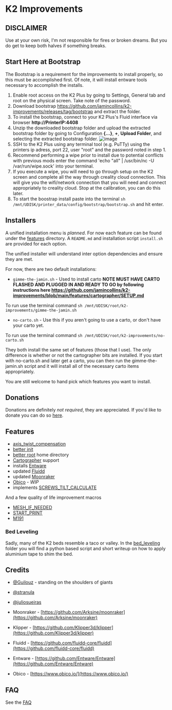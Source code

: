 # K2 Improvements

## DISCLAIMER

Use at your own risk, I'm not responsible for fires or broken dreams.  But you do get to keep both halves if something breaks.

## Start Here at Bootstrap
The Bootstrap is a requirement for the improvements to install properly, so this must be accomplished first. Of note, it will install entware tools necessary to accomplish the installs.

1. Enable root access on the K2 Plus by going to Settings, General tab and root on the physical screen. Take note of the password.
2. Download bootstrap https://github.com/jamincollins/k2-improvements/releases/tag/bootstrap and extract the folder.
3. To install the bootstrap, connect to your K2 Plus's Fluid interface via browser **http://PrinterIP:4408**
4. Unzip the downloaded bootstrap folder and upload the extracted bootstrap folder by going to Configuration **{...}**, **+**, **Upload Folder**, and selecting the extracted bootstrap folder.
    ![image](https://github.com/user-attachments/assets/3d242efc-4cf8-412d-b4b0-59507720f5ad)
5. SSH to the K2 Plus using any terminal tool (e.g. PuTTy) using the printers ip adress, port 22, user "root" and the password noted in step 1.
6. Recommend performing a wipe prior to install due to potential conflicts with previous mods enter the command 'echo "all" | /usr/bin/nc -U /var/run/wipe.sock' into your terminal.
7. If you execute a wipe, you will need to go through setup on the K2 screen and complete all the way through creality cloud connection. This will give you the wifi/network connection that you will need and connect appropriately to creality cloud. Stop at the calibration, you can do this later.
8. To start the boostrap install paste into the terminal `sh /mnt/UDISK/printer_data/config/bootstrap/bootstrap.sh` and hit enter.

## Installers

A unified installation menu is _planned_.  For now each feature can be found under the [features](./features/) directory.  A `README.md` and installation script `install.sh` are provided for each option.

The unified installer will understand inter option dependencies and ensure they are met.

For now, there are two default installations:

* `gimme-the-jamin.sh` - Used to install carto **NOTE MUST HAVE CARTO FLASHED AND PLUGGED IN AND READY TO GO by following instructions here https://github.com/jamincollins/k2-improvements/blob/main/features/cartographer/SETUP.md**

To run use the terminal command `sh /mnt/UDISK/root/k2-improvements/gimme-the-jamin.sh`

* `no-carto.sh` - Use this if you aren't going to use a carto, or don't have your carto yet.

To run use the terminal command `sh /mnt/UDISK/root/k2-improvements/no-carto.sh`

They both install the same set of features (those that I use).  The only difference is whether or not the cartographer bits are installed. If you start with no-carto.sh and later get a carto, you can then run the gimme-the-jamin.sh script and it will install all of the necessary carto items appropriately.

You are still welcome to hand pick which features you want to install.

## Donations

Donations are definitely _not required_, they are appreciated.  If you'd like to donate you can do so [here](https://ko-fi.com/jamincollins).

## Features

* [axis_twist_compensation](./features/axis_twist_compensation/README.md)
* [better init](./features/better-init/README.md)
* [better root](./features/better-root/README.md) home directory
* [Cartographer](./features/cartographer/README.md) support
* installs [Entware](https://github.com/Entware/Entware)
* updated [Fluidd](./features/fluidd/README.md)
* updated [Moonraker](./features/moonraker/README.md)
* [Obico](./features/obico/README.md) - _WIP_
* implements [SCREWS_TILT_CALCULATE](https://www.klipper3d.org/Manual_Level.html#adjusting-bed-leveling-screws-using-the-bed-probe)

And a few quality of life improvement macros

* [MESH_IF_NEEDED](./features/macros/bed_mesh/README.md)
* [START_PRINT](./features/macros/start_print/README.md)
* [M191](./features/macros/m191/README.md)

### Bed Leveling

Sadly, many of the K2 beds resemble a taco or valley.  In the [bed_leveling](bed_leveling) folder you will find a python based script and short writeup on how to apply aluminium tape to shim the bed.

## Credits

* [@Guilouz](https://github.com/Guilouz) - standing on the shoulders of giants
* [@stranula](https://github.com/stranula)
* [@juliosueiras](https://github.com/juliosueiras)

* Moonraker - [https://github.com/Arksine/moonraker](https://github.com/Arksine/moonraker)
* Klipper - [https://github.com/Klipper3d/klipper](https://github.com/Klipper3d/klipper)
* Fluidd - [https://github.com/fluidd-core/fluidd](https://github.com/fluidd-core/fluidd)
* Entware - [https://github.com/Entware/Entware](https://github.com/Entware/Entware)
* Obico - [https://www.obico.io/](https://www.obico.io/)

## FAQ

See the [FAQ](./FAQ.md)
